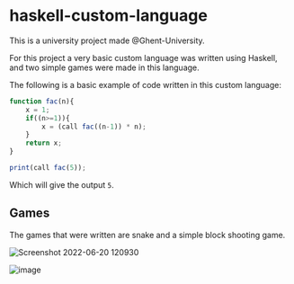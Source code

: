 # haskell-custom-language

This is a university project made @Ghent-University.

For this project a very basic custom language was written using Haskell, and two simple games were made in this language. 

The following is a basic example of code written in this custom language:
```js
function fac(n){
    x = 1;
    if((n>=1)){
        x = (call fac((n-1)) * n); 
    }
    return x;
}

print(call fac(5));
```

Which will give the output `5`.

## Games
The games that were written are snake and a simple block shooting game. 

![Screenshot 2022-06-20 120930](https://user-images.githubusercontent.com/107751576/174579717-98e817d9-f197-4460-a0f7-60d18d7256c4.jpg)

![image](https://user-images.githubusercontent.com/107751576/174579827-f023c2c8-8f56-4ab5-8561-7f460f283039.png)

